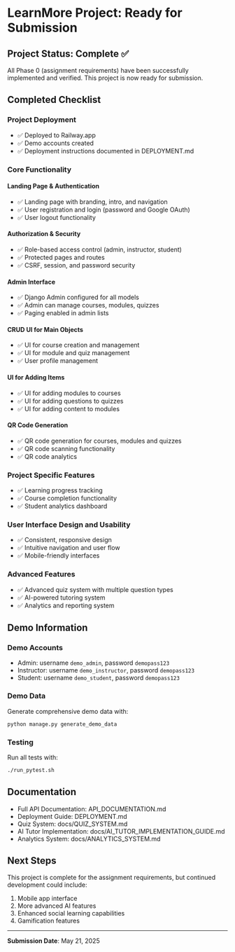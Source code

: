 # LearnMore Project: Ready for Submission

## Project Status: Complete ✅

All Phase 0 (assignment requirements) have been successfully implemented and verified. This project is now ready for submission.

## Completed Checklist

### Project Deployment
- ✅ Deployed to Railway.app
- ✅ Demo accounts created
- ✅ Deployment instructions documented in DEPLOYMENT.md

### Core Functionality

#### Landing Page & Authentication
- ✅ Landing page with branding, intro, and navigation
- ✅ User registration and login (password and Google OAuth)
- ✅ User logout functionality

#### Authorization & Security
- ✅ Role-based access control (admin, instructor, student)
- ✅ Protected pages and routes
- ✅ CSRF, session, and password security

#### Admin Interface
- ✅ Django Admin configured for all models
- ✅ Admin can manage courses, modules, quizzes
- ✅ Paging enabled in admin lists

#### CRUD UI for Main Objects
- ✅ UI for course creation and management
- ✅ UI for module and quiz management
- ✅ User profile management

#### UI for Adding Items
- ✅ UI for adding modules to courses
- ✅ UI for adding questions to quizzes
- ✅ UI for adding content to modules

#### QR Code Generation
- ✅ QR code generation for courses, modules and quizzes
- ✅ QR code scanning functionality
- ✅ QR code analytics

### Project Specific Features
- ✅ Learning progress tracking
- ✅ Course completion functionality
- ✅ Student analytics dashboard

### User Interface Design and Usability
- ✅ Consistent, responsive design
- ✅ Intuitive navigation and user flow
- ✅ Mobile-friendly interfaces

### Advanced Features
- ✅ Advanced quiz system with multiple question types
- ✅ AI-powered tutoring system
- ✅ Analytics and reporting system

## Demo Information

### Demo Accounts
- Admin: username `demo_admin`, password `demopass123`
- Instructor: username `demo_instructor`, password `demopass123`
- Student: username `demo_student`, password `demopass123`

### Demo Data
Generate comprehensive demo data with:
```bash
python manage.py generate_demo_data
```

### Testing
Run all tests with:
```bash
./run_pytest.sh
```

## Documentation

- Full API Documentation: API_DOCUMENTATION.md
- Deployment Guide: DEPLOYMENT.md
- Quiz System: docs/QUIZ_SYSTEM.md
- AI Tutor Implementation: docs/AI_TUTOR_IMPLEMENTATION_GUIDE.md
- Analytics System: docs/ANALYTICS_SYSTEM.md

## Next Steps

This project is complete for the assignment requirements, but continued development could include:

1. Mobile app interface
2. More advanced AI features
3. Enhanced social learning capabilities
4. Gamification features

---

**Submission Date**: May 21, 2025